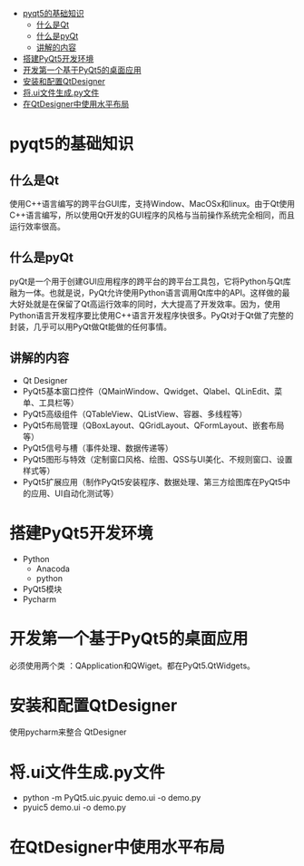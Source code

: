 <!-- TOC -->

- [pyqt5的基础知识](#pyqt5%E7%9A%84%E5%9F%BA%E7%A1%80%E7%9F%A5%E8%AF%86)
  - [什么是Qt](#%E4%BB%80%E4%B9%88%E6%98%AFqt)
  - [什么是pyQt](#%E4%BB%80%E4%B9%88%E6%98%AFpyqt)
  - [讲解的内容](#%E8%AE%B2%E8%A7%A3%E7%9A%84%E5%86%85%E5%AE%B9)
- [搭建PyQt5开发环境](#%E6%90%AD%E5%BB%BApyqt5%E5%BC%80%E5%8F%91%E7%8E%AF%E5%A2%83)
- [开发第一个基于PyQt5的桌面应用](#%E5%BC%80%E5%8F%91%E7%AC%AC%E4%B8%80%E4%B8%AA%E5%9F%BA%E4%BA%8Epyqt5%E7%9A%84%E6%A1%8C%E9%9D%A2%E5%BA%94%E7%94%A8)
- [安装和配置QtDesigner](#%E5%AE%89%E8%A3%85%E5%92%8C%E9%85%8D%E7%BD%AEqtdesigner)
- [将.ui文件生成.py文件](#%E5%B0%86ui%E6%96%87%E4%BB%B6%E7%94%9F%E6%88%90py%E6%96%87%E4%BB%B6)
- [在QtDesigner中使用水平布局](#%E5%9C%A8qtdesigner%E4%B8%AD%E4%BD%BF%E7%94%A8%E6%B0%B4%E5%B9%B3%E5%B8%83%E5%B1%80)

<!-- /TOC -->

# pyqt5的基础知识
## 什么是Qt
使用C++语言编写的跨平台GUI库，支持Window、MacOSx和linux。由于Qt使用C++语言编写，所以使用Qt开发的GUI程序的风格与当前操作系统完全相同，而且运行效率很高。

## 什么是pyQt
pyQt是一个用于创建GUI应用程序的跨平台的跨平台工具包，它将Python与Qt库融为一体。也就是说，PyQt允许使用Python语言调用Qt库中的API。这样做的最大好处就是在保留了Qt高运行效率的同时，大大提高了开发效率。因为，使用Python语言开发程序要比使用C++语言开发程序快很多。PyQt对于Qt做了完整的封装，几乎可以用PyQt做Qt能做的任何事情。

## 讲解的内容
 + Qt Designer
 + PyQt5基本窗口控件（QMainWindow、Qwidget、Qlabel、QLinEdit、菜单、工具栏等）
 + PyQt5高级组件（QTableView、QListView、容器、多线程等）
 + PyQt5布局管理（QBoxLayout、QGridLayout、QFormLayout、嵌套布局等）
 + PyQt5信号与槽（事件处理、数据传递等）
 + PyQt5图形与特效（定制窗口风格、绘图、QSS与UI美化、不规则窗口、设置样式等）
 + PyQt5扩展应用（制作PyQt5安装程序、数据处理、第三方绘图库在PyQt5中的应用、UI自动化测试等）

# 搭建PyQt5开发环境
 + Python
   - Anacoda
   - python
 + PyQt5模块
 + Pycharm

# 开发第一个基于PyQt5的桌面应用
必须使用两个类 ：QApplication和QWiget。都在PyQt5.QtWidgets。

# 安装和配置QtDesigner
使用pycharm来整合 QtDesigner

# 将.ui文件生成.py文件
+ python -m PyQt5.uic.pyuic demo.ui -o demo.py
+ pyuic5 demo.ui -o demo.py

# 在QtDesigner中使用水平布局
